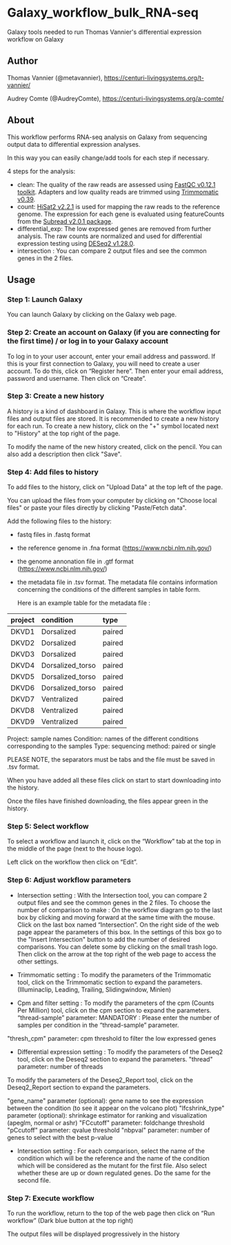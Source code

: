 # Galaxy_workflow_bulk_RNA-seq
Galaxy tools needed to run Thomas Vannier's differential expression workflow on Galaxy

## Author

Thomas Vannier (@metavannier), https://centuri-livingsystems.org/t-vannier/

Audrey Comte (@AudreyComte), https://centuri-livingsystems.org/a-comte/

## About

This workflow performs RNA-seq analysis on Galaxy from sequencing output data to differential expression analyses.

In this way you can easily change/add tools for each step if necessary. 

4 steps for the analysis:
- clean: The quality of the raw reads are assessed using [FastQC v0.12.1 toolkit](https://www.bioinformatics.babraham.ac.uk/projects/fastqc/). Adapters and low quality reads are trimmed using [Trimmomatic v0.39](https://academic.oup.com/bioinformatics/article/30/15/2114/2390096).
- count: [HiSat2 v2.2.1](https://www.nature.com/articles/nmeth.3317) is used for mapping the raw reads to the reference genome. The expression for each gene is evaluated using featureCounts from the [Subread v2.0.1 package](https://pubmed.ncbi.nlm.nih.gov/30783653/).
- differential_exp: The low expressed genes are removed from further analysis. The raw counts are normalized and used for differential expression testing using [DESeq2 v1.28.0](https://genomebiology.biomedcentral.com/articles/10.1186/s13059-014-0550-8).
- intersection : You can compare 2 output files and see the common genes in the 2 files.

## Usage

### Step 1: Launch Galaxy 

You can launch Galaxy by clicking on the Galaxy web page.

### Step 2: Create an account on Galaxy (if you are connecting for the first time) / or log in to your Galaxy account

To log in to your user account, enter your email address and password.
If this is your first connection to Galaxy, you will need to create a user account. To do this, click on “Register here”.
Then enter your email address, password and username. Then click on “Create”.

### Step 3: Create a new history

A history is a kind of dashboard in Galaxy. This is where the workflow input files and output files are stored. It is recommended to create a new history for each run.
To create a new history, click on the "+" symbol located next to "History" at the top right of the page.

To modify the name of the new history created, click on the pencil. You can also add a description then click "Save".


### Step 4: Add files to history

To add files to the history, click on "Upload Data" at the top left of the page.

You can upload the files from your computer by clicking on "Choose local files" or paste your files directly by clicking "Paste/Fetch data".

Add the following files to the history:
- fastq files in .fastq format
- the reference genome in .fna format (https://www.ncbi.nlm.nih.gov/)
- the genome annonation file in .gtf format (https://www.ncbi.nlm.nih.gov/)
- the metadata file in .tsv format. The metadata file contains information concerning the conditions of the different samples in table form.

  Here is an example table for the metadata file :

| project         | condition         | type            |
|:---------------:|:------------------|:----------------|
| DKVD1           |  Dorsalized       |   paired        |
| DKVD2           |  Dorsalized       |   paired        |
| DKVD3           |  Dorsalized       |   paired        |
| DKVD4           |  Dorsalized_torso |   paired        |
| DKVD5           |  Dorsalized_torso |   paired        |
| DKVD6           |  Dorsalized_torso |   paired        |
| DKVD7           |  Ventralized      |   paired        |
| DKVD8           |  Ventralized      |   paired        |
| DKVD9           |  Ventralized      |   paired        |

  
  Project: sample names
  Condition: names of the different conditions corresponding to the samples
  Type: sequencing method: paired or single
  
  PLEASE NOTE, the separators must be tabs and the file must be saved in .tsv format.
  
When you have added all these files click on start to start downloading into the history.

Once the files have finished downloading, the files appear green in the history.

### Step 5: Select workflow

To select a workflow and launch it, click on the “Workflow” tab at the top in the middle of the page (next to the house logo).

Left click on the workflow then click on “Edit”.


### Step 6: Adjust workflow parameters

- Intersection setting :
With the Intersection tool, you can compare 2 output files and see the common genes in the 2 files.
To choose the number of comparison to make :
On the workflow diagram go to the last box by clicking and moving forward at the same time with the mouse.
Click on the last box named “Intersection”. On the right side of the web page appear the parameters of this box.
In the settings of this box go to the "Insert Intersection" button to add the number of desired comparisons. You can delete some by clicking on the small trash logo.
Then click on the arrow at the top right of the web page to access the other settings.

- Trimmomatic setting :
To modify the parameters of the Trimmomatic tool, click on the Trimmomatic section to expand the parameters.
(Illuminaclip, Leading, Trailing, Slidingwindow, Minlen)

- Cpm and filter setting :
To modify the parameters of the cpm (Counts Per Million) tool, click on the cpm section to expand the parameters.
“thread-sample” parameter: MANDATORY : Please enter the number of samples per condition in the “thread-sample” parameter.

"thresh_cpm" parameter: cpm threshold to filter the low expressed genes


- Differential expression setting :
To modify the parameters of the Deseq2 tool, click on the Deseq2 section to expand the parameters.
"thread" parameter: number of threads

To modify the parameters of the Deseq2_Report tool, click on the Deseq2_Report section to expand the parameters.

"gene_name" parameter (optional): gene name to see the expression between the condition (to see it appear on the volcano plot)
"lfcshrink_type" parameter (optional): shrinkage estimator for ranking and visualization (apeglm, normal or ashr)
"FCcutoff" parameter: foldchange threshold
"pCcutoff" parameter: qvalue threshold
"nbpval" parameter: number of genes to select with the best p-value

- Intersection setting :
For each comparison, select the name of the condition which will be the reference and the name of the condition which will be considered as the mutant for the first file.
Also select whether these are up or down regulated genes.
Do the same for the second file.

### Step 7: Execute workflow

To run the workflow, return to the top of the web page then click on “Run workflow” (Dark blue button at the top right)

The output files will be displayed progressively in the history





